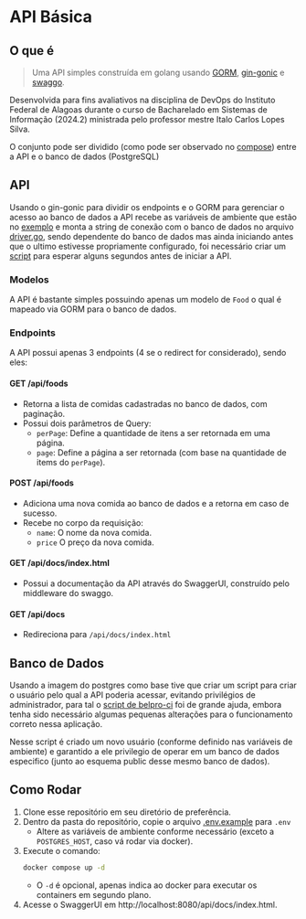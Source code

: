 # API Básica
## O que é
> Uma API simples construída em golang usando [GORM](https://gorm.io), [gin-gonic](https://gin-gonic.com) e [swaggo](https://github.com/swaggo/swag).

Desenvolvida para fins avaliativos na disciplina de DevOps do Instituto Federal de Alagoas durante o curso de Bacharelado em Sistemas de Informação (2024.2) ministrada pelo professor mestre Italo Carlos Lopes Silva.

O conjunto pode ser dividido (como pode ser observado no [compose](./compose.yml)) entre a API e o banco de dados (PostgreSQL)
## API
Usando o gin-gonic para dividir os endpoints e o GORM para gerenciar o acesso ao banco de dados a API recebe as variáveis de ambiente que estão no [exemplo](./.env.example) e monta a string de conexão com o banco de dados no arquivo [driver.go](./src/driver/driver.go), sendo dependente do banco de dados mas ainda iniciando antes que o ultimo estivesse propriamente configurado, foi necessário criar um [script](./docker/server/start.sh) para esperar alguns segundos antes de iniciar a API.
### Modelos
A API é bastante simples possuindo apenas um modelo de `Food` o qual é mapeado via GORM para o banco de dados.
### Endpoints
A API possui apenas 3 endpoints (4 se o redirect for considerado), sendo eles:
#### **GET** /api/foods
- Retorna a lista de comidas cadastradas no banco de dados, com paginação.
- Possui dois parâmetros de Query:
  - `perPage`: Define a quantidade de itens a ser retornada em uma página.
  - `page`: Define a página a ser retornada (com base na quantidade de items do `perPage`).
#### **POST** /api/foods
- Adiciona uma nova comida ao banco de dados e a retorna em caso de sucesso.
- Recebe no corpo da requisição:
  - `name`: O nome da nova comida.
  - `price` O preço da nova comida.
#### **GET** /api/docs/index.html
- Possui a documentação da API através do SwaggerUI, construído pelo middleware do swaggo.
#### **GET** /api/docs
- Redireciona para `/api/docs/index.html`
## Banco de Dados
Usando a imagem do postgres como base tive que criar um script para criar o usuário pelo qual a API poderia acessar, evitando privilégios de administrador, para tal o [script de belpro-ci](https://gist.github.com/beldpro-ci/bc8d1a48f6a012a1b494460aac84796a#file-01-filladb-sh) foi de grande ajuda, embora tenha sido necessário algumas pequenas alterações para o funcionamento correto nessa aplicação.

Nesse script é criado um novo usuário (conforme definido nas variáveis de ambiente) e garantido a ele privilegio de operar em um banco de dados especifico (junto ao esquema public desse mesmo banco de dados).
## Como Rodar
1. Clone esse repositório em seu diretório de preferência.
2. Dentro da pasta do repositório, copie o arquivo [.env.example](./.env.example) para `.env`
    - Altere as variáveis de ambiente conforme necessário (exceto a `POSTGRES_HOST`, caso vá rodar via docker).
3. Execute o comando:
    ```bash
    docker compose up -d
    ```
    - O `-d` é opcional, apenas indica ao docker para executar os containers em segundo plano.
4. Acesse o SwaggerUI em http://localhost:8080/api/docs/index.html.